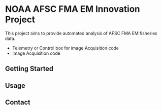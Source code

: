  

# NOAA AFSC FMA EM Innovation Project

 This project aims to provide automated analysis of  AFSC FMA EM fisheries data. 
 
<ul background-color:"#00ccff"   >
<li>Telemetry or Control box for image Acquisition code</li>
<li>Image Acquisition code</li>
</ul>
  </div>

## Getting Started


## Usage


## Contact

